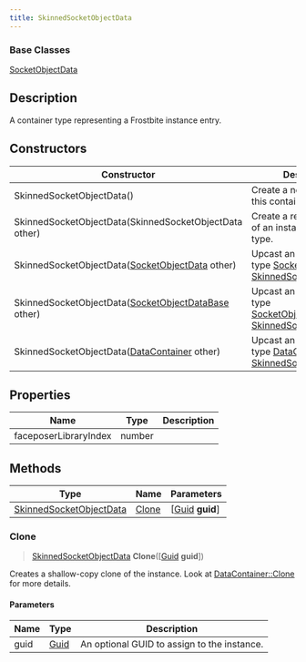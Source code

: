 ```yaml
---
title: SkinnedSocketObjectData
---
```

### Base Classes

[SocketObjectData](SocketObjectData)

## Description

A container type representing a Frostbite instance entry.

## Constructors

| Constructor                                                                        | Description                                                                                                                           |
| ---------------------------------------------------------------------------------- | ------------------------------------------------------------------------------------------------------------------------------------- |
| SkinnedSocketObjectData()                                                          | Create a new instance of this container type.                                                                                         |
| SkinnedSocketObjectData(SkinnedSocketObjectData other)                             | Create a reference copy of an instance of the same type.                                                                              |
| SkinnedSocketObjectData([SocketObjectData](SocketObjectData) other)                | Upcast an instance of type [SocketObjectData](SocketObjectData) to [SkinnedSocketObjectData](SkinnedSocketObjectData).                |
| SkinnedSocketObjectData([SocketObjectDataBase](SocketObjectDataBase) other)        | Upcast an instance of type [SocketObjectDataBase](SocketObjectDataBase) to [SkinnedSocketObjectData](SkinnedSocketObjectData).        |
| SkinnedSocketObjectData([DataContainer](/vext/ref/shared/class/datacontainer) other) | Upcast an instance of type [DataContainer](/vext/ref/shared/class/datacontainer) to [SkinnedSocketObjectData](SkinnedSocketObjectData). |

## Properties

| Name                  | Type   | Description |
| --------------------- | ------ | ----------- |
| faceposerLibraryIndex | number |             |

## Methods

| Type                                               | Name            | Parameters                                     |
| -------------------------------------------------- | --------------- | ---------------------------------------------- |
| [SkinnedSocketObjectData](SkinnedSocketObjectData) | [Clone](#clone) | \[[Guid](/vext/ref/shared/class/guid) **guid**\] |

### Clone

> [SkinnedSocketObjectData](SkinnedSocketObjectData) **Clone**(\[[Guid](/vext/ref/shared/class/guid) **guid**\])

Creates a shallow-copy clone of the instance. Look at [DataContainer::Clone](/vext/ref/shared/class/datacontainer#clone) for more details.

#### Parameters

| Name | Type         | Description                                 |
| ---- | ------------ | ------------------------------------------- |
| guid | [Guid](Guid) | An optional GUID to assign to the instance. |
